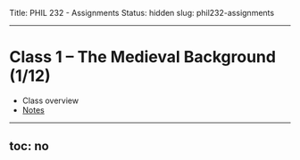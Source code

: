 Title: PHIL 232 - Assignments
Status: hidden
slug: phil232-assignments

---

# Class 1 – The Medieval Background (1/12) #

- Class overview
- [Notes]({filename}/pages/phil232/EarlyModernNotes/MedievalBackground.md)




---
toc: no
---
